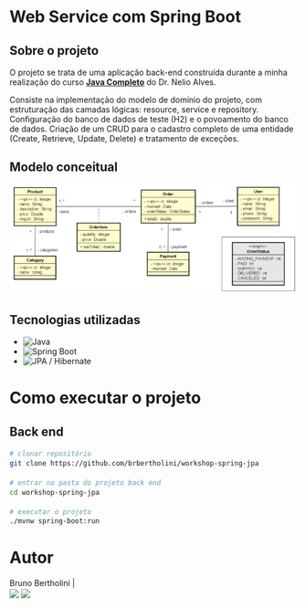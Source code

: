 # Web Service com Spring Boot

## Sobre o projeto

O projeto se trata de uma aplicação back-end construída durante a minha realização do curso [**Java Completo**](https://www.udemy.com/course/java-curso-completo "Site do curso") do Dr. Nelio Alves.

Consiste na implementação do modelo de domínio do projeto, com estruturação das camadas lógicas: resource, service e repository. Configuração do banco de dados de teste (H2) e o povoamento do banco de dados.
Criação de um CRUD para o cadastro completo de uma entidade (Create, Retrieve, Update, Delete) e tratamento de exceções.

## Modelo conceitual
![Modelo conceitual](https://github.com/brbertholini/workshop-spring-jpa/blob/main/assets/modelo%20conceitual.png?raw=true)

## Tecnologias utilizadas
- ![Java](https://img.shields.io/badge/Java-ED8B00?style=for-the-badge&logo=openjdk&logoColor=white)
- ![Spring Boot](https://img.shields.io/badge/Spring-6DB33F?style=for-the-badge&logo=spring&logoColor=white)
- ![JPA / Hibernate](https://img.shields.io/badge/Hibernate-59666C?style=for-the-badge&logo=Hibernate&logoColor=white)

# Como executar o projeto

## Back end

```bash
# clonar repositório
git clone https://github.com/brbertholini/workshop-spring-jpa

# entrar na pasta do projeto back end
cd workshop-spring-jpa

# executar o projeto
./mvnw spring-boot:run
```

# Autor

Bruno Bertholini  |  
<a href="https://www.linkedin.com/in/bruno-bertholini/" target="blank"><img align="center" src="https://img.shields.io/badge/LinkedIn-0077B5?style=for-the-badge&logo=linkedin&logoColor=white" /></a>
<a href="mailto:brbertholini@gmail.com" target="blank"><img align="center" src="https://img.shields.io/badge/Gmail-D14836?style=for-the-badge&logo=gmail&logoColor=white" /></a>

